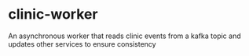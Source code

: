 # clinic-worker
An asynchronous worker that reads clinic events from a kafka topic and updates other services to ensure consistency
